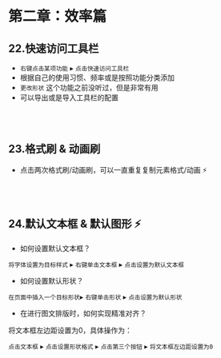 # 第二章：效率篇

## 22.快速访问工具栏

- `右键点击某项功能` ▸ `点击快速访问工具栏`
- 根据自己的使用习惯、频率或是按照功能分类添加
- `更改形状` 这个功能之前没听过，但是非常有用
- 可以导出或是导入工具栏的配置

<br></br>

## 23.格式刷 & 动画刷

- 点击两次格式刷/动画刷，可以一直重复复制元素格式/动画 :zap:

<br></br>

## 24.默认文本框 & 默认图形 :zap:

- 如何设置默认文本框？

`将字体设置为目标样式` ▸ `右键单击文本框` ▸ `点击设置为默认文本框`

- 如何设置默认形状？

`在页面中插入一个目标形状`▸ `右键单击形状` ▸ `点击设置为默认形状`

- 在进行图文排版时，如何实现精准对齐？

将文本框左边距设置为0，具体操作为：

`点击文本框` ▸ `点击设置形状格式` ▸ `点击第三个按钮` ▸ `将文本框左边距设置为0`
